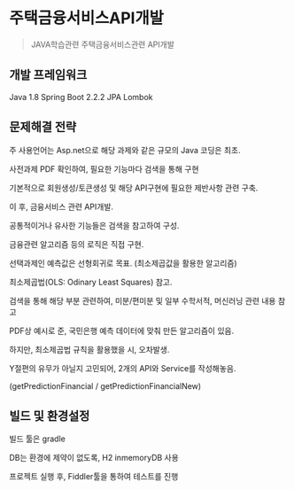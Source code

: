 # 주택금융서비스API개발
> JAVA학습관련 주택금융서비스관련 API개발

## 개발 프레임워크

Java 1.8
Spring Boot 2.2.2
JPA
Lombok

## 문제해결 전략
주 사용언어는 Asp.net으로 해당 과제와 같은 규모의 Java 코딩은 최초.

사전과제 PDF 확인하여, 필요한 기능마다 검색을 통해 구현

기본적으로 회원생성/토큰생성 및 해당 API구현에 필요한 제반사항 관련 구축.

이 후, 금융서비스 관련 API개발.

공통적이거나 유사한 기능들은 검색을 참고하여 구성.

금융관련 알고리즘 등의 로직은 직접 구현.

선택과제인 예측값은 선형회귀로 목표.
(최소제곱값을 활용한 알고리즘)

최소제곱법(OLS: Odinary Least Squares) 참고.

검색을 통해 해당 부분 관련하여, 미분/편미분 및 일부 수학서적, 머신러닝 관련 내용 참고

PDF상 예시로 준, 국민은행 예측 데이터에 맞춰 만든 알고리즘이 있음.

하지만, 최소제곱법 규칙을 활용했을 시, 오차발생.

Y절편의 유무가 아닐지 고민되어, 2개의 API와 Service를 작성해놓음.

(getPredictionFinancial / getPredictionFinancialNew)

## 빌드 및 환경설정

빌드 툴은 gradle

DB는 환경에 제약이 없도록, H2 inmemoryDB 사용

프로젝트 실행 후, Fiddler툴을 통하여 테스트를 진행
